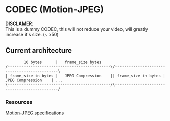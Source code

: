 # CODEC (Motion-JPEG)

**DISCLAMER**: \
This is a dummy CODEC, this will not reduce your video, will greatly increase it's size. (~ x50)

## Current architecture

```
        10 bytes      |   frame_size bytes
/---------------------------------------------\/---------------------------------------------\
| frame_size in bytes |   JPEG Compression    || frame_size in bytes |   JPEG Compression    | ...
\---------------------------------------------/\---------------------------------------------/
```

### Resources

[Motion-JPEG specifications](http://www.cajunbot.com/wiki/images/7/71/USB_Video_Payload_MJPEG_1.1.pdf)
